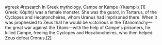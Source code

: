#greek #research 
In Greek mythology, Campe or Kampe (/ˈkæmpiː/;[1] Greek: Κάμπη) was a female monster. She was the guard, in Tartarus, of the Cyclopes and Hecatoncheires, whom Uranus had imprisoned there. When it was prophesied to Zeus that he would be victorious in the Titanomachy—the great war against the Titans—with the help of Campe's prisoners, he killed Campe, freeing the Cyclopes and Hecatoncheires, who then helped Zeus defeat Cronus.[2]
